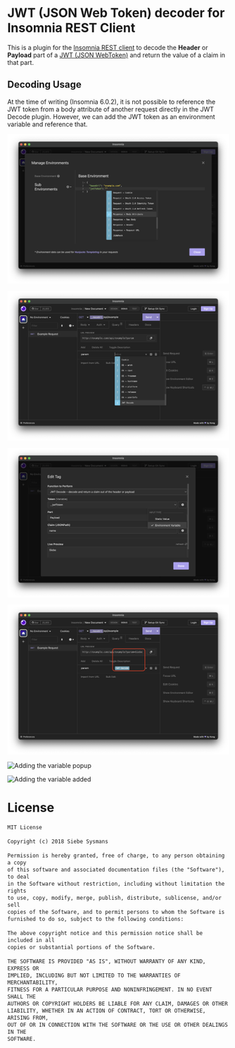 # JWT (JSON Web Token) decoder for Insomnia REST Client

This is a plugin for the [Insomnia REST client](https://insomnia.rest/) to decode the **Header** or **Payload** part of a [JWT (JSON WebToken)](https://jwt.io/) and return the value of a claim in that part.

## Decoding Usage

At the time of writing (Insomnia 6.0.2), it is not possible to reference the JWT token from a body attribute of another request directly in the JWT Decode plugin. However, we can add the JWT token as an environment variable and reference that.

![Adding the body attribute empty](https://raw.githubusercontent.com/SiebeSysmans/insomnia-plugin-jwtdecode/master/screenshot/1.png)

![Adding the body attribute popup](https://raw.githubusercontent.com/SiebeSysmans/insomnia-plugin-jwtdecode/master/screenshot/2.png)

![Adding the body attribute added](https://raw.githubusercontent.com/SiebeSysmans/insomnia-plugin-jwtdecode/master/screenshot/3.png)

![Adding the variable empty](https://raw.githubusercontent.com/SiebeSysmans/insomnia-plugin-jwtdecode/master/screenshot/4.png)

![Adding the variable popup](https://raw.githubusercontent.com/SiebeSysmans/insomnia-plugin-jwtdecode/master/screenshot/5.png)

![Adding the variable added](https://raw.githubusercontent.com/SiebeSysmans/insomnia-plugin-jwtdecode/master/screenshot/6.png)

# License

    MIT License

    Copyright (c) 2018 Siebe Sysmans

    Permission is hereby granted, free of charge, to any person obtaining a copy
    of this software and associated documentation files (the "Software"), to deal
    in the Software without restriction, including without limitation the rights
    to use, copy, modify, merge, publish, distribute, sublicense, and/or sell
    copies of the Software, and to permit persons to whom the Software is
    furnished to do so, subject to the following conditions:

    The above copyright notice and this permission notice shall be included in all
    copies or substantial portions of the Software.

    THE SOFTWARE IS PROVIDED "AS IS", WITHOUT WARRANTY OF ANY KIND, EXPRESS OR
    IMPLIED, INCLUDING BUT NOT LIMITED TO THE WARRANTIES OF MERCHANTABILITY,
    FITNESS FOR A PARTICULAR PURPOSE AND NONINFRINGEMENT. IN NO EVENT SHALL THE
    AUTHORS OR COPYRIGHT HOLDERS BE LIABLE FOR ANY CLAIM, DAMAGES OR OTHER
    LIABILITY, WHETHER IN AN ACTION OF CONTRACT, TORT OR OTHERWISE, ARISING FROM,
    OUT OF OR IN CONNECTION WITH THE SOFTWARE OR THE USE OR OTHER DEALINGS IN THE
    SOFTWARE.
